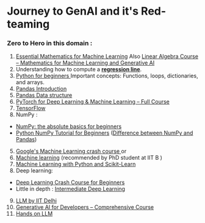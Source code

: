 # Journey to GenAI and it's Red-teaming
### Zero to Hero in this domain :
1. [Essential Mathematics for Machine Learning](https://www.youtube.com/playlist?list=PLLy_2iUCG87D1CXFxE-SxCFZUiJzQ3IvE) Also [Linear Algebra Course – Mathematics for Machine Learning and Generative AI](https://www.youtube.com/watch?v=rSjt1E9WHaQ)
2. Understanding how to compute a **[regression line](http://www.stat.yale.edu/Courses/1997-98/101/linreg.htm)**. 
3. [Python for beginners ](https://www.youtube.com/watch?v=rfscVS0vtbw&t=3s) Important concepts: Functions, loops, dictionaries, and arrays.
4. [Pandas Introduction](https://www.kaggle.com/code/robikscube/pandas-introduction-youtube-tutorial?scriptVersionId=94752062)
5. [Pandas Data structure](https://pandas.pydata.org/pandas-docs/stable/user_guide/dsintro.html) 
6. [PyTorch for Deep Learning & Machine Learning – Full Course](https://www.youtube.com/watch?v=V_xro1bcAuA)
7. [TensorFlow ](https://www.youtube.com/watch?v=tPYj3fFJGjk&t=2712s)
8. NumPy : 
-  [NumPy: the absolute basics for beginners](https://numpy.org/doc/stable/user/absolute_beginners.html)
-  [Python NumPy Tutorial for Beginners](https://www.youtube.com/watch?v=QUT1VHiLmmI)
   ([Difference between NumPy and Pandas](https://www.youtube.com/watch?v=KHoEbRH46Zk))
5. [Google's Machine Learning crash course ](https://developers.google.com/machine-learning/crash-course/linear-regression) or
6. [Machine learning](https://www.coursera.org/specializations/machine-learning-introduction?#courses) (recommended by PhD student at IIT B )
7. [Machine Learning with Python and Scikit-Learn](https://www.youtube.com/watch?v=hDKCxebp88A)
8. Deep learning:
-  [Deep Learning Crash Course for Beginners](https://www.youtube.com/watch?v=VyWAvY2CF9c)
- Little in depth : [Intermediate Deep Learning](https://youtube.com/playlist?list=PLeo1K3hjS3uu7CxAacxVndI4bE_o3BDtO&si=IZWY8euU54aO29dS)  
 9. [LLM by IIT Delhi ](https://www.youtube.com/watch?v=zMn37YxPD6I&list=PLqGkIjcOyrGnjyBHl4GE2S9kX47X96FH-)
 10. [Generative AI for Developers – Comprehensive Course](https://www.youtube.com/watch?v=F0GQ0l2NfHA)
 11. [Hands on LLM](https://github.com/HandsOnLLM/Hands-On-Large-Language-Models?tab=readme-ov-file)

  
